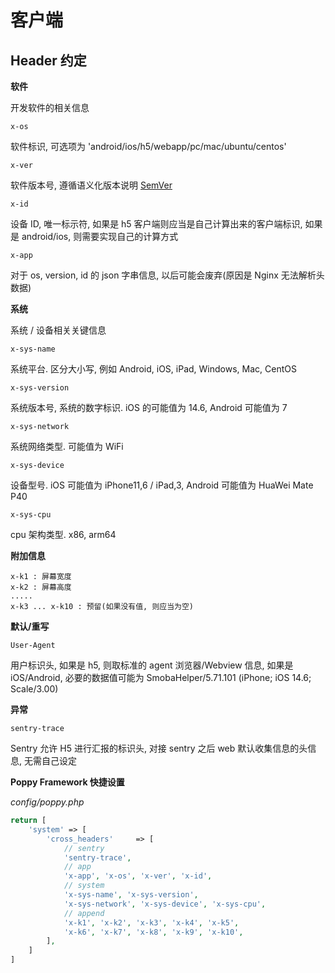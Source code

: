 # 客户端

## Header 约定

**软件**

开发软件的相关信息

`x-os`

软件标识, 可选项为 'android/ios/h5/webapp/pc/mac/ubuntu/centos'

`x-ver`

软件版本号, 遵循语义化版本说明 [SemVer](https://semver.org/)

`x-id`

设备 ID, 唯一标示符, 如果是 h5 客户端则应当是自己计算出来的客户端标识, 如果是 android/ios, 则需要实现自己的计算方式

`x-app`

对于 os, version, id 的 json 字串信息, 以后可能会废弃(原因是 Nginx 无法解析头数据)

**系统**

系统 / 设备相关关键信息

`x-sys-name`

系统平台. 区分大小写, 例如 Android, iOS, iPad, Windows, Mac, CentOS

`x-sys-version`

系统版本号, 系统的数字标识. iOS 的可能值为 14.6, Android 可能值为 7

`x-sys-network`

系统网络类型. 可能值为 WiFi

`x-sys-device`

设备型号. iOS 可能值为 iPhone11,6 / iPad,3, Android 可能值为 HuaWei Mate P40

`x-sys-cpu`

cpu 架构类型. x86, arm64

**附加信息**

```
x-k1 : 屏幕宽度
x-k2 : 屏幕高度
.....
x-k3 ... x-k10 : 预留(如果没有值, 则应当为空)
```

**默认/重写**

`User-Agent`

用户标识头, 如果是 h5, 则取标准的 agent 浏览器/Webview 信息, 如果是 iOS/Android, 必要的数据值可能为 SmobaHelper/5.71.101 (iPhone; iOS 14.6; Scale/3.00)

**异常**

`sentry-trace`

Sentry 允许 H5 进行汇报的标识头, 对接 sentry 之后 web 默认收集信息的头信息, 无需自己设定

**Poppy Framework 快捷设置**

_config/poppy.php_

```php
return [
    'system' => [
        'cross_headers'     => [
            // sentry
            'sentry-trace',
            // app
            'x-app', 'x-os', 'x-ver', 'x-id', 
            // system
            'x-sys-name', 'x-sys-version', 
            'x-sys-network', 'x-sys-device', 'x-sys-cpu',
            // append
            'x-k1', 'x-k2', 'x-k3', 'x-k4', 'x-k5', 
            'x-k6', 'x-k7', 'x-k8', 'x-k9', 'x-k10',
        ],
    ]
]
```
